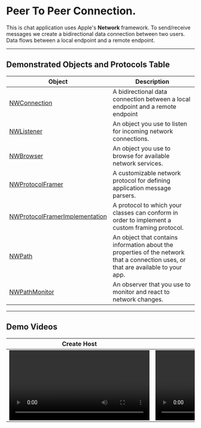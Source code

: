 # Peer To Peer Connection.

This is chat application uses Apple's **Network** framework. To send/receive messages we create a bidirectional data connection between two users. Data flows between a local endpoint and a remote endpoint. 

---

## Demonstrated Objects and Protocols Table

| Object       | Description                                                                    |
|--------------|--------------------------------------------------------------------------------|
| [NWConnection](https://developer.apple.com/documentation/network/nwconnection/) | A bidirectional data connection between a local endpoint and a remote endpoint |
| [NWListener](https://developer.apple.com/documentation/network/nwlistener)   | An object you use to listen for incoming network connections.                  |
| [NWBrowser](https://developer.apple.com/documentation/network/nwbrowser)    | An object you use to browse for available network services.                    |
| [NWProtocolFramer](https://developer.apple.com/documentation/network/nwprotocolframer)| A customizable network protocol for defining application message parsers.   |
| [NWProtocolFramerImplementation](https://developer.apple.com/documentation/network/nwprotocolframerimplementation)| A protocol to which your classes can conform in order to implement a custom framing protocol.|
| [NWPath](https://developer.apple.com/documentation/network/nwpath) | An object that contains information about the properties of the network that a connection uses, or that are available to your app.|
| [NWPathMonitor](https://developer.apple.com/documentation/network/nwpathmonitor) | An observer that you use to monitor and react to network changes.|

___

## Demo Videos

Create Host | Join Host
:-: | :-:
<video src='https://user-images.githubusercontent.com/42291322/144649229-78714dea-cdd2-4670-b384-268cc37ea12e.mov' width=375/> | <video src='https://user-images.githubusercontent.com/42291322/144649235-adc03327-6b8d-43b9-a439-ea8cb5776e27.mov' width=375/>


